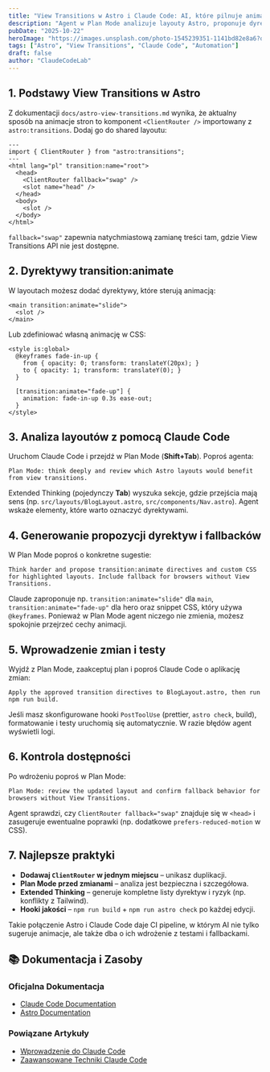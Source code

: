 ```yaml
---
title: "View Transitions w Astro i Claude Code: AI, które pilnuje animacji"
description: "Agent w Plan Mode analizuje layouty Astro, proponuje dyrektywy transition:animate i generuje fallback CSS dla przeglądarek bez wsparcia."
pubDate: "2025-10-22"
heroImage: "https://images.unsplash.com/photo-1545239351-1141bd82e8a6?q=80&w=1200&auto=format&fit=crop"
tags: ["Astro", "View Transitions", "Claude Code", "Automation"]
draft: false
author: "ClaudeCodeLab"
---
```


## 1. Podstawy View Transitions w Astro

Z dokumentacji `docs/astro-view-transitions.md` wynika, że aktualny sposób na animacje stron to komponent `<ClientRouter />` importowany z `astro:transitions`. Dodaj go do shared layoutu:

```astro
---
import { ClientRouter } from "astro:transitions";
---
<html lang="pl" transition:name="root">
  <head>
    <ClientRouter fallback="swap" />
    <slot name="head" />
  </head>
  <body>
    <slot />
  </body>
</html>
```

`fallback="swap"` zapewnia natychmiastową zamianę treści tam, gdzie View Transitions API nie jest dostępne.

## 2. Dyrektywy transition:animate

W layoutach możesz dodać dyrektywy, które sterują animacją:

```astro
<main transition:animate="slide">
  <slot />
</main>
```

Lub zdefiniować własną animację w CSS:

```astro
<style is:global>
  @keyframes fade-in-up {
    from { opacity: 0; transform: translateY(20px); }
    to { opacity: 1; transform: translateY(0); }
  }

  [transition:animate="fade-up"] {
    animation: fade-in-up 0.3s ease-out;
  }
</style>
```

## 3. Analiza layoutów z pomocą Claude Code

Uruchom Claude Code i przejdź w Plan Mode (**Shift+Tab**). Poproś agenta:

```
Plan Mode: think deeply and review which Astro layouts would benefit from view transitions.
```

Extended Thinking (pojedynczy **Tab**) wyszuka sekcje, gdzie przejścia mają sens (np. `src/layouts/BlogLayout.astro`, `src/components/Nav.astro`). Agent wskaże elementy, które warto oznaczyć dyrektywami.

## 4. Generowanie propozycji dyrektyw i fallbacków

W Plan Mode poproś o konkretne sugestie:

```
Think harder and propose transition:animate directives and custom CSS for highlighted layouts. Include fallback for browsers without View Transitions.
```

Claude zaproponuje np. `transition:animate="slide"` dla `main`, `transition:animate="fade-up"` dla hero oraz snippet CSS, który używa `@keyframes`. Ponieważ w Plan Mode agent niczego nie zmienia, możesz spokojnie przejrzeć cechy animacji.

## 5. Wprowadzenie zmian i testy

Wyjdź z Plan Mode, zaakceptuj plan i poproś Claude Code o aplikację zmian:

```
Apply the approved transition directives to BlogLayout.astro, then run npm run build.
```

Jeśli masz skonfigurowane hooki `PostToolUse` (prettier, `astro check`, build), formatowanie i testy uruchomią się automatycznie. W razie błędów agent wyświetli logi.

## 6. Kontrola dostępności

Po wdrożeniu poproś w Plan Mode:

```
Plan Mode: review the updated layout and confirm fallback behavior for browsers without View Transitions.
```

Agent sprawdzi, czy `ClientRouter fallback="swap"` znajduje się w `<head>` i zasugeruje ewentualne poprawki (np. dodatkowe `prefers-reduced-motion` w CSS).

## 7. Najlepsze praktyki

- **Dodawaj `ClientRouter` w jednym miejscu** – unikasz duplikacji.  
- **Plan Mode przed zmianami** – analiza jest bezpieczna i szczegółowa.  
- **Extended Thinking** – generuje kompletne listy dyrektyw i ryzyk (np. konflikty z Tailwind).  
- **Hooki jakości** – `npm run build` + `npm run astro check` po każdej edycji.

Takie połączenie Astro i Claude Code daje CI pipeline, w którym AI nie tylko sugeruje animacje, ale także dba o ich wdrożenie z testami i fallbackami.

## 📚 Dokumentacja i Zasoby

### Oficjalna Dokumentacja
- [Claude Code Documentation](https://docs.anthropic.com/en/docs/claude-code/)
- [Astro Documentation](https://docs.astro.build/)

### Powiązane Artykuły
- [Wprowadzenie do Claude Code](/blog/wprowadzenie-do-claude-code)
- [Zaawansowane Techniki Claude Code](/blog/zaawansowane-techniki-claude-code)
